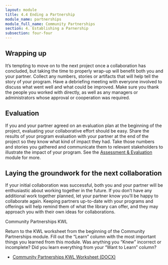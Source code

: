 ```yaml
---
layout: module
title: 4.4 Ending a Partnership
module_name: partnerships
module_full_name: Community Partnerships
section: 4. Establishing a Parnership
subsection: four-four
---
```


## Wrapping up

It’s tempting to move on to the next project once a collaboration has concluded, but taking the time to properly wrap-up will benefit both you and your partner. Collect any numbers, stories or artifacts that will help tell the story of your program. Have a debriefing meeting with everyone involved to discuss what went well and what could be improved. Make sure you thank the people you worked with directly, as well as any managers or administrators whose approval or cooperation was required.   


## Evaluation

If you and your partner agreed on an evaluation plan at the beginning of the project, evaluating your collaborative effort should be easy. Share the results of your program evaluation with your partner at the end of the project so they know what kind of impact they had. Take those numbers and stories you gathered and communicate them to relevant stakeholders to illustrate the impact of your program. See the [Assessment & Evaluation](../assessment/index.html) module for more.    

## Laying the groundwork for the next collaboration

If your initial collaboration was successful, both you and your partner will be enthusiastic about working together in the future. If you don’t have any additional work together planned, let your partner know you’ll be happy to collaborate again. Keeping partners up-to-date with your programs and offerings will help remind them of what the library can offer, and they may approach you with their own ideas for collaborations.

<div class="reflection">
	<p>Community Partnerships KWL</p>
<p>Return to the KWL worksheet from the beginning of the Community Partnerships module. Fill out the “Learn” column with the most important things you learned from this module. Was anything you “Knew” incorrect or incomplete? Did you learn everything from your “Want to Learn” column?</p>
<ul><li><a href="docs/partnerships_KWL.docx">Community Partnerships KWL Worksheet (DOCX)</a></li></ul>

</div>

